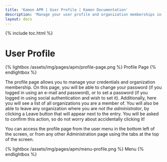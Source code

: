 ```yaml
---
title: 'Kamon APM | User Profile | Kamon Documentation'
description: 'Manage your user profile and organization memberships in Kamon APM'
layout: docs
---
```


{% include toc.html %}

User Profile
=============

{% lightbox /assets/img/pages/apm/profile-page.png %}
Profile Page
{% endlightbox %}

The profile page allows you to manage your credentials and organization membership. On this page, you will be able to change your password (if you logged in using an e-mail and password), or to set a password (if you logged in using social authentication and wish to set it). Additionally, here you will see a list of all organizations you are a member of. You will also be able to leave any organization where you are *not the administrator*, by clicking a Leave button that will appear next to the entry. You will be asked to confirm this action, so do not worry about accidentally clicking it!

You can access the profile page from the user menu in the bottom left of the screen, or from any other Administration page using the tabs at the top of the screen.

{% lightbox /assets/img/pages/apm/menu-profile.png %}
Menu
{% endlightbox %}
